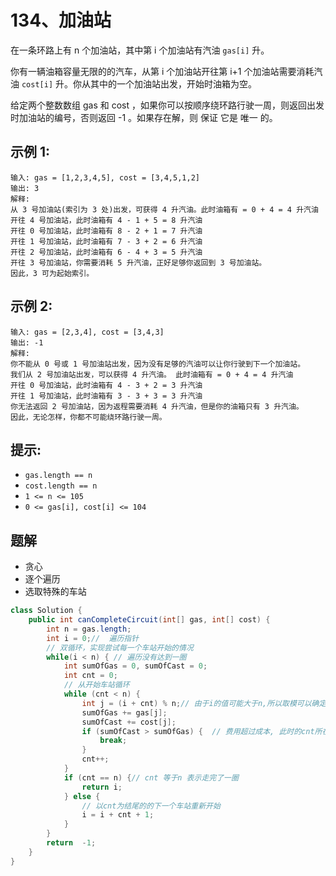 # 134、加油站
在一条环路上有 n 个加油站，其中第 i 个加油站有汽油 `gas[i]` 升。

你有一辆油箱容量无限的的汽车，从第 i 个加油站开往第 i+1 个加油站需要消耗汽油 `cost[i]` 升。你从其中的一个加油站出发，开始时油箱为空。

给定两个整数数组 gas 和 cost ，如果你可以按顺序绕环路行驶一周，则返回出发时加油站的编号，否则返回 -1 。如果存在解，则 保证 它是 唯一 的。

## 示例 1:
```
输入: gas = [1,2,3,4,5], cost = [3,4,5,1,2]
输出: 3
解释:
从 3 号加油站(索引为 3 处)出发，可获得 4 升汽油。此时油箱有 = 0 + 4 = 4 升汽油
开往 4 号加油站，此时油箱有 4 - 1 + 5 = 8 升汽油
开往 0 号加油站，此时油箱有 8 - 2 + 1 = 7 升汽油
开往 1 号加油站，此时油箱有 7 - 3 + 2 = 6 升汽油
开往 2 号加油站，此时油箱有 6 - 4 + 3 = 5 升汽油
开往 3 号加油站，你需要消耗 5 升汽油，正好足够你返回到 3 号加油站。
因此，3 可为起始索引。
```
## 示例 2:

```
输入: gas = [2,3,4], cost = [3,4,3]
输出: -1
解释:
你不能从 0 号或 1 号加油站出发，因为没有足够的汽油可以让你行驶到下一个加油站。
我们从 2 号加油站出发，可以获得 4 升汽油。 此时油箱有 = 0 + 4 = 4 升汽油
开往 0 号加油站，此时油箱有 4 - 3 + 2 = 3 升汽油
开往 1 号加油站，此时油箱有 3 - 3 + 3 = 3 升汽油
你无法返回 2 号加油站，因为返程需要消耗 4 升汽油，但是你的油箱只有 3 升汽油。
因此，无论怎样，你都不可能绕环路行驶一周。
```
 

## 提示:
-   `gas.length == n`
- `cost.length == n`
- `1 <= n <= 105`
- `0 <= gas[i], cost[i] <= 104`

## 题解
- 贪心
- 逐个遍历
- 选取特殊的车站
```java
class Solution {
    public int canCompleteCircuit(int[] gas, int[] cost) {
        int n = gas.length;
        int i = 0;//  遍历指针
        // 双循环，实现尝试每一个车站开始的情况
        while(i < n) { // 遍历没有达到一圈
            int sumOfGas = 0, sumOfCast = 0;
            int cnt = 0;
            // 从开始车站循环
            while (cnt < n) {
                int j = (i + cnt) % n;// 由于i的值可能大于n,所以取模可以确定是第几个车站
                sumOfGas += gas[j];
                sumOfCast += cost[j];
                if (sumOfCast > sumOfGas) {  // 费用超过成本, 此时的cnt所在的车站有可能成为一个结尾车站
                    break;
                }
                cnt++;
            }
            if (cnt == n) {// cnt 等于n 表示走完了一圈
                return i;
            } else {
                // 以cnt为结尾的的下一个车站重新开始
                i = i + cnt + 1;
            }
        }
        return  -1;
    }
}
```